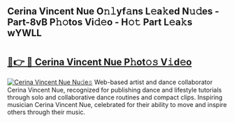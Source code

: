 ## Cerina Vincent Nue O𝚗𝚕yf𝚊ns L𝚎a𝚔ed N𝚞𝚍es - Part-8vB P𝚑𝚘tos Vi𝚍𝚎o - H𝚘𝚝 Part L𝚎a𝚔s wYWLL

# <h2><a href="http://kf74z1j.oniu.top/?m=Cerina+Vincent+Nue">🔗👉 🔴 Cerina Vincent Nue P𝚑ot𝚘𝚜 V𝚒d𝚎o</a></h2>

[![Cerina Vincent Nue Nu𝚍e𝚜](https://i.imgur.com/0qMVB7G.gif)](http://kf74z1j.oniu.top/?m=Cerina+Vincent+Nue)
Web-based artist and dance collaborator Cerina Vincent Nue, recognized for publishing dance and lifestyle tutorials through solo and collaborative dance routines and compact clips. Inspiring musician Cerina Vincent Nue, celebrated for their ability to move and inspire others through their music.  
